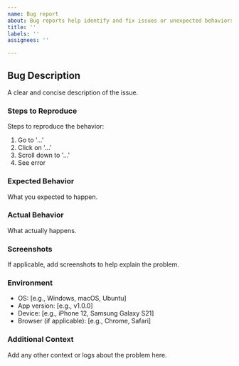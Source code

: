 ```yaml
---
name: Bug report
about: Bug reports help identify and fix issues or unexpected behaviors in the app.
title: ''
labels: ''
assignees: ''

---
```


## Bug Description
A clear and concise description of the issue.

### Steps to Reproduce
Steps to reproduce the behavior:
1. Go to '...'
2. Click on '...'
3. Scroll down to '...'
4. See error

### Expected Behavior
What you expected to happen.

### Actual Behavior
What actually happens.

### Screenshots
If applicable, add screenshots to help explain the problem.

### Environment
- OS: [e.g., Windows, macOS, Ubuntu]
- App version: [e.g., v1.0.0]
- Device: [e.g., iPhone 12, Samsung Galaxy S21]
- Browser (if applicable): [e.g., Chrome, Safari]

### Additional Context
Add any other context or logs about the problem here.
